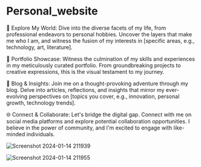 # Personal_website
🚀 Explore My World: Dive into the diverse facets of my life, from professional endeavors to personal hobbies. Uncover the layers that make me who I am, and witness the fusion of my interests in [specific areas, e.g., technology, art, literature].

🎨 Portfolio Showcase: Witness the culmination of my skills and experiences in my meticulously curated portfolio. From groundbreaking projects to creative expressions, this is the visual testament to my journey.

📝 Blog & Insights: Join me on a thought-provoking adventure through my blog. Delve into articles, reflections, and insights that mirror my ever-evolving perspectives on [topics you cover, e.g., innovation, personal growth, technology trends].

🌐 Connect & Collaborate: Let's bridge the digital gap. Connect with me on social media platforms and explore potential collaboration opportunities. I believe in the power of community, and I'm excited to engage with like-minded individuals.


![Screenshot 2024-01-14 211939](https://github.com/arshpreetsiingh/Personal_website/assets/156585070/6f53e252-8efc-47d7-b149-1bac0f92ebbf)


![Screenshot 2024-01-14 211955](https://github.com/arshpreetsiingh/Personal_website/assets/156585070/b972b76b-c728-4ddb-bac6-0b6be628d2a7)

